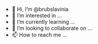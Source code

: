- 👋 Hi, I’m @brubslavinia
- 👀 I’m interested in ...
- 🌱 I’m currently learning ...
- 💞️ I’m looking to collaborate on ...
- 📫 How to reach me ...

<!---
brubslavinia/brubslavinia is a ✨ special ✨ repository because its `README.md` (this file) appears on your GitHub profile.
You can click the Preview link to take a look at your changes.
--->
